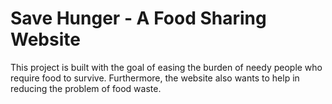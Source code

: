 # Save Hunger - A Food Sharing Website
This project is built with the goal of easing the burden of needy people who require food to survive. Furthermore, the website also wants to help in reducing the problem of food waste.
